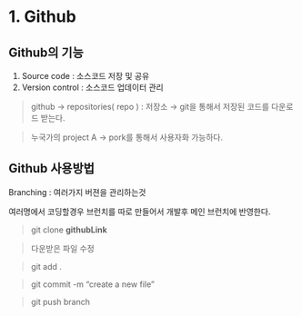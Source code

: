 # 1. Github

## Github의 기능

1. Source code : 소스코드 저장 및 공유
2. Version control : 소스코드 업데이터 관리

> github → repositories( repo ) : 저장소
→ git을 통해서 저장된 코드를 다운로드 받는다.
> 

> 누국가의 project A
 → pork를 통해서 사용자화 가능하다.
> 

## Github 사용방법

 Branching : 여러가지 버젼을 관리하는것

여러명에서 코딩할경우 브런치를 따로 만들어서 개발후 메인 브런치에 반영한다.

> git clone **githubLink**
> 

> 다운받은 파일 수정
> 

> git add .
> 

> git commit -m “create a new file”
> 

> git push branch
>
